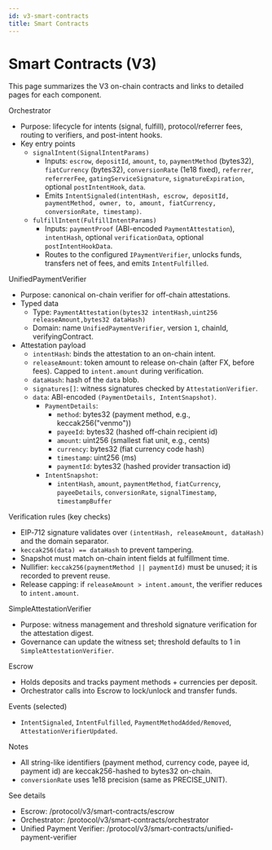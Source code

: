 ```yaml
---
id: v3-smart-contracts
title: Smart Contracts
---
```


# Smart Contracts (V3)

This page summarizes the V3 on-chain contracts and links to detailed pages for each component.

Orchestrator
- Purpose: lifecycle for intents (signal, fulfill), protocol/referrer fees, routing to verifiers, and post-intent hooks.
- Key entry points
  - `signalIntent(SignalIntentParams)`
    - Inputs: `escrow`, `depositId`, `amount`, `to`, `paymentMethod` (bytes32), `fiatCurrency` (bytes32), `conversionRate` (1e18 fixed), `referrer`, `referrerFee`, `gatingServiceSignature`, `signatureExpiration`, optional `postIntentHook`, `data`.
    - Emits `IntentSignaled(intentHash, escrow, depositId, paymentMethod, owner, to, amount, fiatCurrency, conversionRate, timestamp)`.
  - `fulfillIntent(FulfillIntentParams)`
    - Inputs: `paymentProof` (ABI-encoded `PaymentAttestation`), `intentHash`, optional `verificationData`, optional `postIntentHookData`.
    - Routes to the configured `IPaymentVerifier`, unlocks funds, transfers net of fees, and emits `IntentFulfilled`.

UnifiedPaymentVerifier
- Purpose: canonical on-chain verifier for off-chain attestations.
- Typed data
  - Type: `PaymentAttestation(bytes32 intentHash,uint256 releaseAmount,bytes32 dataHash)`
  - Domain: name `UnifiedPaymentVerifier`, version `1`, chainId, verifyingContract.
- Attestation payload
  - `intentHash`: binds the attestation to an on-chain intent.
  - `releaseAmount`: token amount to release on-chain (after FX, before fees). Capped to `intent.amount` during verification.
  - `dataHash`: hash of the `data` blob.
  - `signatures[]`: witness signatures checked by `AttestationVerifier`.
  - `data`: ABI-encoded `(PaymentDetails, IntentSnapshot)`.
    - `PaymentDetails`:
      - `method`: bytes32 (payment method, e.g., keccak256("venmo"))
      - `payeeId`: bytes32 (hashed off-chain recipient id)
      - `amount`: uint256 (smallest fiat unit, e.g., cents)
      - `currency`: bytes32 (fiat currency code hash)
      - `timestamp`: uint256 (ms)
      - `paymentId`: bytes32 (hashed provider transaction id)
    - `IntentSnapshot`:
      - `intentHash`, `amount`, `paymentMethod`, `fiatCurrency`, `payeeDetails`, `conversionRate`, `signalTimestamp`, `timestampBuffer`

Verification rules (key checks)
- EIP‑712 signature validates over `(intentHash, releaseAmount, dataHash)` and the domain separator.
- `keccak256(data) == dataHash` to prevent tampering.
- Snapshot must match on-chain intent fields at fulfillment time.
- Nullifier: `keccak256(paymentMethod || paymentId)` must be unused; it is recorded to prevent reuse.
- Release capping: if `releaseAmount > intent.amount`, the verifier reduces to `intent.amount`.

SimpleAttestationVerifier
- Purpose: witness management and threshold signature verification for the attestation digest.
- Governance can update the witness set; threshold defaults to 1 in `SimpleAttestationVerifier`.

Escrow
- Holds deposits and tracks payment methods + currencies per deposit.
- Orchestrator calls into Escrow to lock/unlock and transfer funds.

Events (selected)
- `IntentSignaled`, `IntentFulfilled`, `PaymentMethodAdded/Removed`, `AttestationVerifierUpdated`.

Notes
- All string-like identifiers (payment method, currency code, payee id, payment id) are keccak256-hashed to bytes32 on-chain.
- `conversionRate` uses 1e18 precision (same as PRECISE_UNIT).

See details
- Escrow: /protocol/v3/smart-contracts/escrow
- Orchestrator: /protocol/v3/smart-contracts/orchestrator
- Unified Payment Verifier: /protocol/v3/smart-contracts/unified-payment-verifier
